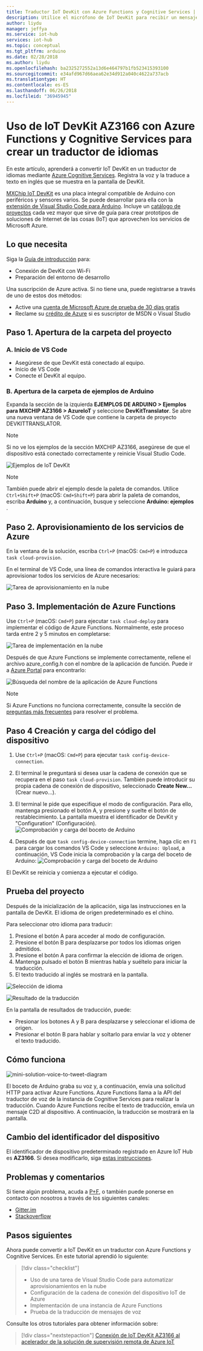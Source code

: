 ```yaml
---
title: Traductor IoT DevKit con Azure Functions y Cognitive Services | Microsoft Docs
description: Utilice el micrófono de IoT DevKit para recibir un mensaje de voz y Azure Cognitive Services para procesarlo en texto traducido al inglés.
author: liydu
manager: jeffya
ms.service: iot-hub
services: iot-hub
ms.topic: conceptual
ms.tgt_pltfrm: arduino
ms.date: 02/28/2018
ms.author: liydu
ms.openlocfilehash: ba2325272552a13d6e464797b1fb523415393100
ms.sourcegitcommit: e34afd967d66aea62e34d912a040c4622a737acb
ms.translationtype: HT
ms.contentlocale: es-ES
ms.lasthandoff: 06/26/2018
ms.locfileid: "36945945"
---
```

# <a name="use-iot-devkit-az3166-with-azure-function-and-cognitive-services-to-make-a-language-translator"></a>Uso de IoT DevKit AZ3166 con Azure Functions y Cognitive Services para crear un traductor de idiomas

En este artículo, aprenderá a convertir IoT DevKit en un traductor de idiomas mediante [Azure Cognitive Services](https://azure.microsoft.com/services/cognitive-services/). Registra la voz y la traduce a texto en inglés que se muestra en la pantalla de DevKit.

[MXChip IoT DevKit](https://aka.ms/iot-devkit) es una placa integral compatible de Arduino con periféricos y sensores varios. Se puede desarrollar para ella con la [extensión de Visual Studio Code para Arduino](https://aka.ms/arduino). Incluye un [catálogo de proyectos](https://microsoft.github.io/azure-iot-developer-kit/docs/projects/) cada vez mayor que sirve de guía para crear prototipos de soluciones de Internet de las cosas (IoT) que aprovechen los servicios de Microsoft Azure.

## <a name="what-you-need"></a>Lo que necesita

Siga la [Guía de introducción](https://docs.microsoft.com/azure/iot-hub/iot-hub-arduino-iot-devkit-az3166-get-started) para:

* Conexión de DevKit con Wi-Fi
* Preparación del entorno de desarrollo

Una suscripción de Azure activa. Si no tiene una, puede registrarse a través de uno de estos dos métodos:

* Active una [cuenta de Microsoft Azure de prueba de 30 días gratis](https://azure.microsoft.com/free/)
* Reclame su [crédito de Azure](https://azure.microsoft.com/pricing/member-offers/msdn-benefits-details/) si es suscriptor de MSDN o Visual Studio

## <a name="step-1-open-the-project-folder"></a>Paso 1. Apertura de la carpeta del proyecto

### <a name="a-start-vs-code"></a>A. Inicio de VS Code

- Asegúrese de que DevKit está conectado al equipo.
- Inicio de VS Code
- Conecte el DevKit al equipo.

### <a name="b-open-the-arduino-examples-folder"></a>B. Apertura de la carpeta de ejemplos de Arduino

Expanda la sección de la izquierda **EJEMPLOS DE ARDUINO > Ejemplos para MXCHIP AZ3166 > AzureIoT** y seleccione **DevKitTranslator**. Se abre una nueva ventana de VS Code que contiene la carpeta de proyecto DEVKITTRANSLATOR.  

> [!NOTE]
> Si no ve los ejemplos de la sección MXCHIP AZ3166, asegúrese de que el dispositivo está conectado correctamente y reinicie Visual Studio Code.  

![Ejemplos de IoT DevKit](media/iot-hub-arduino-iot-devkit-az3166-translator/vscode_examples.png)

> [!NOTE]
> También puede abrir el ejemplo desde la paleta de comandos. Utilice `Ctrl+Shift+P` (macOS: `Cmd+Shift+P`) para abrir la paleta de comandos, escriba **Arduino** y, a continuación, busque y seleccione **Arduino: ejemplos** .

## <a name="step-2-provision-azure-services"></a>Paso 2. Aprovisionamiento de los servicios de Azure

En la ventana de la solución, escriba `Ctrl+P` (macOS: `Cmd+P`) e introduzca `task cloud-provision`.

En el terminal de VS Code, una línea de comandos interactiva le guiará para aprovisionar todos los servicios de Azure necesarios:

![Tarea de aprovisionamiento en la nube](media/iot-hub-arduino-iot-devkit-az3166-translator/cloud-provision.png)

## <a name="step-3-deploy-azure-functions"></a>Paso 3. Implementación de Azure Functions

Use `Ctrl+P` (macOS: `Cmd+P`) para ejecutar `task cloud-deploy` para implementar el código de Azure Functions. Normalmente, este proceso tarda entre 2 y 5 minutos en completarse:

![Tarea de implementación en la nube](media/iot-hub-arduino-iot-devkit-az3166-translator/cloud-deploy.png)

Después de que Azure Functions se implemente correctamente, rellene el archivo azure_config.h con el nombre de la aplicación de función. Puede ir a [Azure Portal](https://portal.azure.com/) para encontrarlo:

![Búsqueda del nombre de la aplicación de Azure Functions](media/iot-hub-arduino-iot-devkit-az3166-translator/azure-function.png)

> [!NOTE]
> Si Azure Functions no funciona correctamente, consulte la sección de [preguntas más frecuentes](https://microsoft.github.io/azure-iot-developer-kit/docs/faq#compilation-error-for-azure-function) para resolver el problema.

## <a name="step-4-build-and-upload-the-device-code"></a>Paso 4 Creación y carga del código del dispositivo

1. Use `Ctrl+P` (macOS: `Cmd+P`) para ejecutar `task config-device-connection`.

2. El terminal le preguntará si desea usar la cadena de conexión que se recupera en el paso `task cloud-provision`. También puede introducir su propia cadena de conexión de dispositivo, seleccionado **Create New...** (Crear nuevo...).

3. El terminal le pide que especifique el modo de configuración. Para ello, mantenga presionado el botón A, y presione y suelte el botón de restablecimiento. La pantalla muestra el identificador de DevKit y "Configuration" (Configuración).
  ![Comprobación y carga del boceto de Arduino](media/iot-hub-arduino-iot-devkit-az3166-translator/config-device-connection.png)

4. Después de que `task config-device-connection` termine, haga clic en `F1` para cargar los comandos VS Code y seleccione `Arduino: Upload`, a continuación, VS Code inicia la comprobación y la carga del boceto de Arduino: ![Comprobación y carga del boceto de Arduino](media/iot-hub-arduino-iot-devkit-az3166-translator/arduino-upload.png)

El DevKit se reinicia y comienza a ejecutar el código.

## <a name="test-the-project"></a>Prueba del proyecto

Después de la inicialización de la aplicación, siga las instrucciones en la pantalla de DevKit. El idioma de origen predeterminado es el chino.

Para seleccionar otro idioma para traducir:

1. Presione el botón A para acceder al modo de configuración.
2. Presione el botón B para desplazarse por todos los idiomas origen admitidos.
3. Presione el botón A para confirmar la elección de idioma de origen.
4. Mantenga pulsado el botón B mientras habla y suéltelo para iniciar la traducción.
5. El texto traducido al inglés se mostrará en la pantalla.

![Selección de idioma](media/iot-hub-arduino-iot-devkit-az3166-translator/select-language.jpg)

![Resultado de la traducción](media/iot-hub-arduino-iot-devkit-az3166-translator/translation-result.jpg)

En la pantalla de resultados de traducción, puede:

- Presionar los botones A y B para desplazarse y seleccionar el idioma de origen.
- Presionar el botón B para hablar y soltarlo para enviar la voz y obtener el texto traducido.

## <a name="how-it-works"></a>Cómo funciona

![mini-solution-voice-to-tweet-diagram](media/iot-hub-arduino-iot-devkit-az3166-translator/diagram.png)

El boceto de Arduino graba su voz y, a continuación, envía una solicitud HTTP para activar Azure Functions. Azure Functions llama a la API del traductor de voz de la instancia de Cognitive Services para realizar la traducción. Cuando Azure Functions recibe el texto de traducción, envía un mensaje C2D al dispositivo. A continuación, la traducción se mostrará en la pantalla.

## <a name="change-device-id"></a>Cambio del identificador del dispositivo

El identificador de dispositivo predeterminado registrado en Azure IoT Hub es **AZ3166**. Si desea modificarlo, siga [estas instrucciones](https://microsoft.github.io/azure-iot-developer-kit/docs/customize-device-id/).

## <a name="problems-and-feedback"></a>Problemas y comentarios

Si tiene algún problema, acuda a [P+F](https://microsoft.github.io/azure-iot-developer-kit/docs/faq/), o también puede ponerse en contacto con nosotros a través de los siguientes canales:

* [Gitter.im](http://gitter.im/Microsoft/azure-iot-developer-kit)
* [Stackoverflow](https://stackoverflow.com/questions/tagged/iot-devkit)

## <a name="next-steps"></a>Pasos siguientes

Ahora puede convertir a IoT DevKit en un traductor con Azure Functions y Cognitive Services. En este tutorial aprendió lo siguiente:

> [!div class="checklist"]
> * Uso de una tarea de Visual Studio Code para automatizar aprovisionamientos en la nube
> * Configuración de la cadena de conexión del dispositivo IoT de Azure
> * Implementación de una instancia de Azure Functions
> * Prueba de la traducción de mensajes de voz

Consulte los otros tutoriales para obtener información sobre:

> [!div class="nextstepaction"]
> [Conexión de IoT DevKit AZ3166 al acelerador de la solución de supervisión remota de Azure IoT](https://docs.microsoft.com/azure/iot-hub/iot-hub-arduino-iot-devkit-az3166-devkit-remote-monitoring)
